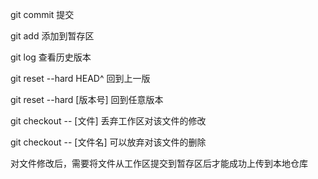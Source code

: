 git commit 提交

git add 添加到暂存区

git log  查看历史版本

git reset --hard HEAD^ 回到上一版

git reset --hard [版本号] 回到任意版本

git checkout -- [文件] 丢弃工作区对该文件的修改

git checkout -- [文件名] 可以放弃对该文件的删除

对文件修改后，需要将文件从工作区提交到暂存区后才能成功上传到本地仓库